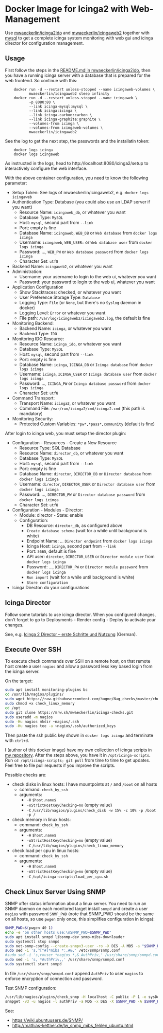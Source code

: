 Docker Image for Icinga2 with Web-Management
============================================

Use [mwaeckerlin/icinga2ido](https://github.com/mwaeckerlin/icinga2ido) and [mwaeckerlin/icingaweb2](https://github.com/mwaeckerlin/icingaweb2) together with [mysql](https://hub.docker.com/r/_/mysql/) to get a complete icinga system monitoring with web gui and icinga director for configuration management.


Usage
-----

First follow the steps in the [README.md in mwaeckerlin/icinga2ido](https://github.com/mwaeckerlin/icinga2ido/blob/master/README.md), then you have a running icinga server with a database that is prepared for the web frontend. So continue with this:

        docker run -d --restart unless-stopped --name icingaweb-volumes \
               mwaeckerlin/icingaweb2 sleep infinity
        docker run -d --restart unless-stopped --name icingaweb \
               -p 8080:80 \
               --link icinga-mysql:mysql \
               --link icinga:icinga \
               --link icinga-carbon:carbon \
               --link icinga-graphite:graphite \
               --volumes-from icinga \
               --volumes-from icingaweb-volumes \
               mwaeckerlin/icingaweb2

See the log to get the next step, the passwords and the installatin token:

        docker logs icinga
        docker logs icingaweb

As instructed in the logs, head to http://localhost:8080/icinga2/setup to interactively configure the web interface.

With the above container configuration, you need to know the following parameter:
  - Setup Token: See logs of mwaeckerlin/icingaweb2, e.g. `docker logs icingaweb`
  - Authentication Type: Database (you could also use an LDAP server if you want)
     - Resource Name: `icingaweb_db`, or whatever you want
     - Database Type: `MySQL`
     - Host: `mysql`, second part from `--link`
     - Port: empty is fine
     - Database Name: `icingaweb`, `WEB_DB` or `Web database` from `docker logs icinga`
     - Username: `icingaweb`, `WEB_USER:` or `Web database user` from `docker logs icinga`
     - Password: …, `WEB_PW` or `Web database password` from `docker logs icinga`
     - Character Set: `utf8`
  - Backend Name: `icingaweb2`, or whatever you want
  - Administration:
     - Username: your username to login to the web ui, whatever you want
     - Password: your password to login to the web ui, whatever you want
  - Application Configuration
     - Show Stacktraces: checked, or whatever you want
     - User Preference Storage Type: `Database`
     - Logging Type: `File` (or `None`, but there's no `Syslog` daemon in docker)
     - Logging Level: `Error` or whatever you want
     - File path: `/var/log/icingaweb2/icingaweb2.log`, the default is fine
  - Monitoring Backend:
     - Backend Name: `icinga`, or whatever you want
     - Backend Type: `IDO`
  - Monitoring IDO Resource:
     - Resource Name: `icinga_ido`, or whatever you want
     - Database Type: `MySQL`
     - Host: `mysql`, second part from `--link`
     - Port: empty is fine
     - Database Name: `icinga`, `ICINGA_DB` or `Icinga database` from `docker logs icinga`
     - Username: `icinga`, `ICINGA_USER` or `Icinga database user` from `docker logs icinga`
     - Password: …, `ICINGA_PW` or `Icinga database password` from `docker logs icinga`
     - Character Set: `utf8`
  - Command Transport:
     - Transport Name: `icinga2`, or whatever you want
     - Command File: `/var/run/icinga2/cmd/icinga2.cmd` (this path is mandatory)
  - Monitoring Security:
     - Protected Custom Variables: `*pw*,*pass*,community` (default is fine)

After login to icinga web, you must setup the director plugin:

  - Configuration - Resources - Create a New Resource
     - Resource Type: SQL Database
     - Resource Name: `director_db`, or whatever you want
     - Database Type: `MySQL`
     - Host: `mysql`, second part from `--link`
     - Port: empty is fine
     - Database Name: `director`, `DIRECTOR_DB` or `Director database` from `docker logs icinga`
     - Username: `director`, `DIRECTOR_USER` or `Director database user` from `docker logs icinga`
     - Password: …, `DIRECTOR_PW` or `Director database password` from `docker logs icinga`
     - Character Set: `utf8`
  - Configuration - Modules - Director:
     - Module: director - State: enable
     - Configuration:
        - DB Resource: `director_db`, as configured above
        - `Create database schema` (wait for a while until background is white)
        - Endpoint Name: … `Director endpoint` from `docker logs icinga`
        - Icinga Host: `icinga`, second part from `--link`
        - Port: `5665`, default is fine
        - API user: `director`, `DIRECTOR_USER` or `Director module user` from `docker logs icinga`
        - Password: …, `DIRECTOR_PW` or `Director module password` from `docker logs icinga`
        - `Run import` (wait for a while until background is white)
        - `Store configuration`
  - Icinga Director: do your configurations


Icinga Director
---------------

Follow some tutorials to use icinga director. When you configured changes, don't forget to go to Deployments - Render config - Deploy to activate your changes.

See, e.g. [Icinga 2 Director – erste Schritte und Nutzung](https://www.unixe.de/icinga2-director-erste-schritte-und-nutzung/) (German).


Execute Over SSH
----------------

To execute check commands over SSH on a remote host, on that remote host create a user `nagios` and allow a password less key based login from the icinga server.

On the target:
```bash
sudo apt install monitoring-plugins bc
cd /usr/lib/nagios/plugins/
sudo wget https://raw.githubusercontent.com/hugme/Nag_checks/master/check_linux_memory
sudo chmod +x check_linux_memory
cd /opt
sudo git clone https://mrw.sh/mwaeckerlin/icinga-checks.git
sudo useradd -m nagios
sudo -Hu nagios mkdir ~nagios/.ssh
sudo -Hu nagios tee -a ~nagios/.ssh/authorized_keys
```

Then paste the ssh public key shown in `docker logs icinga` and terminate with `ctrl+d`.

I (author of this docker image) have my own collection of icinga scripts in [my repository](https://mrw.sh/mwaeckerlin/icinga-check). After the steps above, you have it in `/opt/icinga-scripts`. Run `cd /opt/icinga-scripts; git pull` from time to time to get updates. Feel free to file pull requests if you improve the scripts.

Possible checks are:
 - check disks in linux hosts: I have mountpoints at `/` and `/boot` on all hosts
    - command: `check_by_ssh`
    - arguments:
       - `-H` `$host.name$`
       - `-oStrictHostKeyChecking=no` (empty value)
       - `-C` `/usr/lib/nagios/plugins/check_disk -w 15% -c 10% -p /boot -p /`
 - check memory in linux hosts:
    - command: `check_by_ssh`
    - arguments:
       - `-H` `$host.name$`
       - `-oStrictHostKeyChecking=no` (empty value)
       - `-C` `/usr/lib/nagios/plugins/check_linux_memory`
 - check load per cpu in linux hosts:
    - command: `check_by_ssh`
    - arguments:
       - `-H` `$host.name$`
       - `-oStrictHostKeyChecking=no` (empty value)
       - `-C` `/opt/icinga-scripts/load_per_cpu.sh`


Check Linux Server Using SNMP
-----------------------------

SNMP offer status information about a linux server. You need to run an SNMP daemon on each monitored target install `snmpd` and create a user `nagios` with password `SNMP_PWD` (note that SNMP_PWD should be the same on all hosts, so use `pwgen` only once, this simplifies configuration in icinga):

```bash
SNMP_PWD=$(pwgen 40 1)
echo -e "on other hosts use:\nSNMP_PWD=$SNMP_PWD"
sudo apt install snmpd libsnmp-dev snmp-mibs-downloader
sudo systemctl stop snmpd
sudo net-snmp-config --create-snmpv3-user -ro -X DES -A MD5 -a "$SNMP_PWD" -x "$SNMP_PWD" nagios
sudo sed -i 's,^[^#]*mibs *:,#&,' /etc/snmp/snmp.conf
#sudo sed -i 's,rouser *nagios *,& AuthPriv,' /usr/share/snmp/snmpd.conf
sudo sed -i 's, *AuthPriv,,' /usr/share/snmp/snmpd.conf
sudo systemctl start snmpd
```

In file `/usr/share/snmp/snmpd.conf` append `AuthPriv` to user `nagios` to enforce encryption of connection and password.

Test SNMP configuration:
```bash
/usr/lib/nagios/plugins/check_snmp -H localhost -C public -P 1 -o sysDescr.0
snmpget -v3 -u nagios -l authPriv -a MD5 -x DES -X $SNMP_PWD -A $SNMP_PWD localhost sysDescr.0

```

See:
 - https://wiki.ubuntuusers.de/SNMP/
 - http://mathias-kettner.de/lw_snmp_mibs_fehlen_ubuntu.html